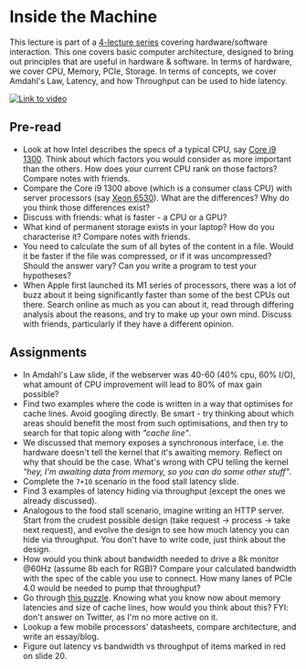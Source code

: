 # Inside the Machine
This lecture is part of a [4-lecture series](..) covering hardware/software interaction. This one covers basic computer architecture, designed to bring out principles that are useful in hardware & software. In terms of hardware, we cover CPU, Memory, PCIe, Storage. In terms of concepts, we cover Amdahl's Law, Latency, and how Throughput can be used to hide latency.

[![Link to video](https://img.youtube.com/vi/_ctfNRwqfls/0.jpg)](https://youtu.be/_ctfNRwqfls)

## Pre-read
* Look at how Intel describes the specs of a typical CPU, say [Core i9 1300](https://ark.intel.com/content/www/us/en/ark/products/230499/intel-core-i9-13900-processor-36m-cache-up-to-5-60-ghz.html). Think about which factors you would consider as more important than the others. How does your current CPU rank on those factors? Compare notes with friends.
* Compare the Core i9 1300 above (which is a consumer class CPU) with server processors (say [Xeon 6530](https://ark.intel.com/content/www/us/en/ark/products/237249/intel-xeon-gold-6530-processor-160m-cache-2-1-ghz.html)). What are the differences? Why do you think those differences exist?
* Discuss with friends: what is faster - a CPU or a GPU?
* What kind of permanent storage exists in your laptop? How do you characterise it? Compare notes with friends.
* You need to calculate the sum of all bytes of the content in a file. Would it be faster if the file was compressed, or if it was uncompressed? Should the answer vary? Can you write a program to test your hypotheses?
* When Apple first launched its M1 series of processors, there was a lot of buzz about it being significantly faster than some of the best CPUs out there. Search online as much as you can about it, read through differing analysis about the reasons, and try to make up your own mind. Discuss with friends, particularly if they have a different opinion.

## Assignments
* In Amdahl's Law slide, if the webserver was 40-60 (40% cpu, 60% I/O), what amount of CPU improvement will lead to 80% of max gain possible?
* Find two examples where the code is written in a way that optimises for cache lines. Avoid googling directly. Be smart - try thinking about which areas should benefit the most from such optimisations, and then try to search for that topic along with _"cache line"_.
* We discussed that memory exposes a synchronous interface, i.e. the hardware doesn't tell the kernel that it's awaiting memory. Reflect on why that should be the case. What's wrong with CPU telling the kernel _"hey, I'm awaiting data from memory, so you can do some other stuff"_.
* Complete the `7+10` scenario in the food stall latency slide.
* Find 3 examples of latency hiding via throughput (except the ones we already discussed).
* Analogous to the food stall scenario, imagine writing an HTTP server. Start from the crudest possible design (take request -> process -> take next request), and evolve the design to see how much latency you can hide via throughput. You don't have to write code, just think about the design.
* How would you think about bandwidth needed to drive a 8k monitor @60Hz (assume 8b each for RGB)? Compare your calculated bandwidth with the spec of the cable you use to connect. How many lanes of PCIe 4.0 would be needed to pump that throughput?
* Go through [this puzzle](https://twitter.com/amodm/status/1469522129670397952). Knowing what you know now about memory latencies and size of cache lines, how would you think about this? FYI: don't answer on Twitter, as I'm no more active on it.
* Lookup a few mobile processors' datasheets, compare architecture, and write an essay/blog.
* Figure out latency vs bandwidth vs throughput of items marked in red on slide 20.

